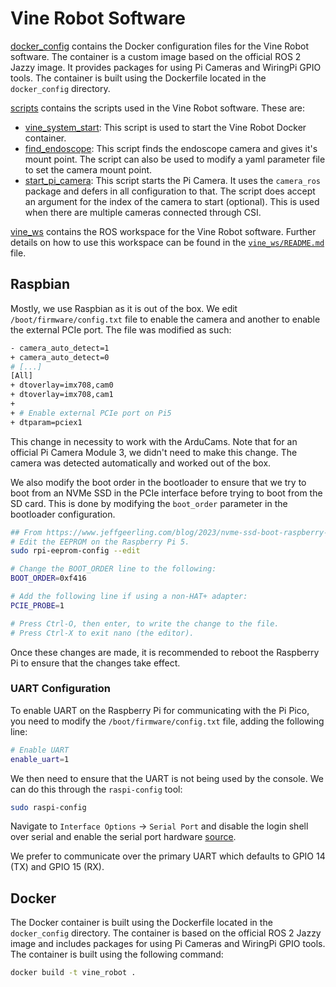 # Vine Robot Software

[docker_config](docker_config) contains the Docker configuration files for the Vine Robot software. The container is a custom image based on the official ROS 2 Jazzy image. It provides packages for using Pi Cameras and WiringPi GPIO tools. The container is built using the Dockerfile located in the `docker_config` directory.

[scripts](scripts) contains the scripts used in the Vine Robot software. These are:

- [vine_system_start](scripts/vine_system_start): This script is used to start the Vine Robot Docker container.
- [find_endoscope](scripts/find_endoscope): This script finds the endoscope camera and gives it's mount point. The script can also be used to modify a yaml parameter file to set the camera mount point.
- [start_pi_camera](scripts/start_pi_camera): This script starts the Pi Camera. It uses the `camera_ros` package and defers in all configuration to that. The script does accept an argument for the index of the camera to start (optional). This is used when there are multiple cameras connected through CSI.

[vine_ws](vine_ws) contains the ROS workspace for the Vine Robot software. Further details on how to use this workspace can be found in the [`vine_ws/README.md`](vine_ws/README.md) file.

## Raspbian

Mostly, we use Raspbian as it is out of the box. We edit `/boot/firmware/config.txt` file to enable the camera and another to enable the external PCIe port. The file was modified as such:

```bash
- camera_auto_detect=1
+ camera_auto_detect=0
# [...]
[All]
+ dtoverlay=imx708,cam0
+ dtoverlay=imx708,cam1
+
+ # Enable external PCIe port on Pi5
+ dtparam=pciex1
```

This change in necessity to work with the ArduCams. Note that for an official Pi Camera Module 3, we didn't need to make this change. The camera was detected automatically and worked out of the box.

We also modify the boot order in the bootloader to ensure that we try to boot from an NVMe SSD in the PCIe interface before trying to boot from the SD card. This is done by modifying the `boot_order` parameter in the bootloader configuration.

```bash
## From https://www.jeffgeerling.com/blog/2023/nvme-ssd-boot-raspberry-pi-5
# Edit the EEPROM on the Raspberry Pi 5.
sudo rpi-eeprom-config --edit

# Change the BOOT_ORDER line to the following:
BOOT_ORDER=0xf416

# Add the following line if using a non-HAT+ adapter:
PCIE_PROBE=1

# Press Ctrl-O, then enter, to write the change to the file.
# Press Ctrl-X to exit nano (the editor).
```

Once these changes are made, it is recommended to reboot the Raspberry Pi to ensure that the changes take effect.

### UART Configuration

To enable UART on the Raspberry Pi for communicating with the Pi Pico, you need to modify the `/boot/firmware/config.txt` file, adding the following line:

```bash
# Enable UART
enable_uart=1
```

We then need to ensure that the UART is not being used by the console. We can do this through the `raspi-config` tool:

```bash
sudo raspi-config
```

Navigate to `Interface Options` -> `Serial Port` and disable the login shell over serial and enable the serial port hardware [source](www.raspberrypi.com/documentation/computers/configuration.html#disabling-the-linux-serial-console).

We prefer to communicate over the primary UART which defaults to GPIO 14 (TX) and GPIO 15 (RX).

## Docker

The Docker container is built using the Dockerfile located in the `docker_config` directory. The container is based on the official ROS 2 Jazzy image and includes packages for using Pi Cameras and WiringPi GPIO tools. The container is built using the following command:

```bash
docker build -t vine_robot .
```
